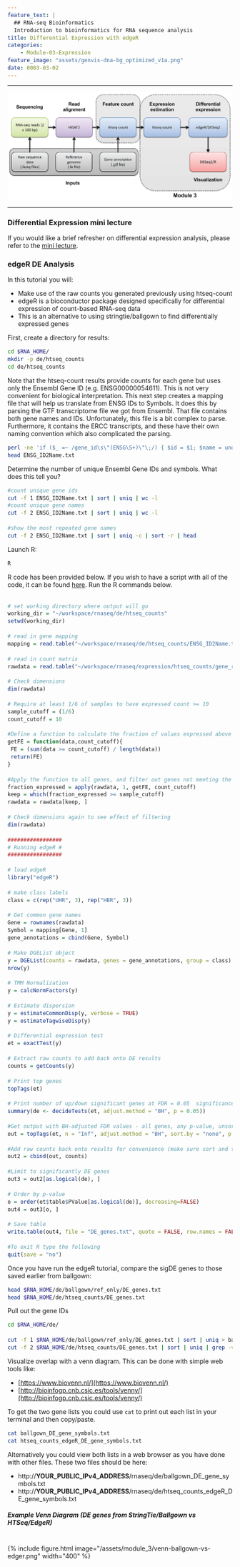```yaml
---
feature_text: |
  ## RNA-seq Bioinformatics
  Introduction to bioinformatics for RNA sequence analysis
title: Differential Expression with edgeR
categories:
    - Module-03-Expression
feature_image: "assets/genvis-dna-bg_optimized_v1a.png"
date: 0003-03-02
---
```


***

![RNA-seq_Flowchart4](/assets/module_3/RNA-seq_Flowchart4-2.png)

***


### Differential Expression mini lecture
If you would like a brief refresher on differential expression analysis, please refer to the [mini lecture](https://github.com/griffithlab/rnabio.org/blob/master/assets/lectures/cbw/2025/mini/RNASeq_MiniLecture_03_03_DifferentialExpression.pdf).


### edgeR DE Analysis
In this tutorial you will:

* Make use of the raw counts you generated previously using htseq-count
* edgeR is a bioconductor package designed specifically for differential expression of count-based RNA-seq data
* This is an alternative to using stringtie/ballgown to find differentially expressed genes

First, create a directory for results:

```bash
cd $RNA_HOME/
mkdir -p de/htseq_counts
cd de/htseq_counts

```

Note that the htseq-count results provide counts for each gene but uses only the Ensembl Gene ID (e.g. ENSG00000054611).  This is not very convenient for biological interpretation.  This next step creates a mapping file that will help us translate from ENSG IDs to Symbols. It does this by parsing the GTF transcriptome file we got from Ensembl. That file contains both gene names and IDs. Unfortunately, this file is a bit complex to parse. Furthermore, it contains the ERCC transcripts, and these have their own naming convention which also complicated the parsing.

```bash
perl -ne 'if ($_ =~ /gene_id\s\"(ENSG\S+)\"\;/) { $id = $1; $name = undef; if ($_ =~ /gene_name\s\"(\S+)"\;/) { $name = $1; }; }; if ($id && $name) {print "$id\t$name\n";} if ($_=~/gene_id\s\"(ERCC\S+)\"/){print "$1\t$1\n";}' $RNA_REF_GTF | sort | uniq > ENSG_ID2Name.txt
head ENSG_ID2Name.txt

```

Determine the number of unique Ensembl Gene IDs and symbols. What does this tell you?
```bash
#count unique gene ids
cut -f 1 ENSG_ID2Name.txt | sort | uniq | wc -l
#count unique gene names
cut -f 2 ENSG_ID2Name.txt | sort | uniq | wc -l

#show the most repeated gene names
cut -f 2 ENSG_ID2Name.txt | sort | uniq -c | sort -r | head

```

Launch R:

```bash
R
```

R code has been provided below. If you wish to have a script with all of the code, it can be found [here](https://github.com/griffithlab/rnabio.org/blob/master/assets/scripts/Tutorial_edgeR.R). Run the R commands below.

```R

# set working directory where output will go
working_dir = "~/workspace/rnaseq/de/htseq_counts"
setwd(working_dir)

# read in gene mapping
mapping = read.table("~/workspace/rnaseq/de/htseq_counts/ENSG_ID2Name.txt", header = FALSE, stringsAsFactors = FALSE, row.names = 1)

# read in count matrix
rawdata = read.table("~/workspace/rnaseq/expression/htseq_counts/gene_read_counts_table_all_final.tsv", header = TRUE, stringsAsFactors = FALSE, row.names = 1)

# Check dimensions
dim(rawdata)

# Require at least 1/6 of samples to have expressed count >= 10
sample_cutoff = (1/6)
count_cutoff = 10

#Define a function to calculate the fraction of values expressed above the count cutoff
getFE = function(data,count_cutoff){
 FE = (sum(data >= count_cutoff) / length(data))
 return(FE)
}

#Apply the function to all genes, and filter out genes not meeting the sample cutoff
fraction_expressed = apply(rawdata, 1, getFE, count_cutoff)
keep = which(fraction_expressed >= sample_cutoff)
rawdata = rawdata[keep, ]

# Check dimensions again to see effect of filtering
dim(rawdata)

#################
# Running edgeR #
#################

# load edgeR
library("edgeR")

# make class labels
class = c(rep("UHR", 3), rep("HBR", 3))

# Get common gene names
Gene = rownames(rawdata)
Symbol = mapping[Gene, 1]
gene_annotations = cbind(Gene, Symbol)

# Make DGEList object
y = DGEList(counts = rawdata, genes = gene_annotations, group = class)
nrow(y)

# TMM Normalization
y = calcNormFactors(y)

# Estimate dispersion
y = estimateCommonDisp(y, verbose = TRUE)
y = estimateTagwiseDisp(y)

# Differential expression test
et = exactTest(y)

# Extract raw counts to add back onto DE results
counts = getCounts(y)

# Print top genes
topTags(et)

# Print number of up/down significant genes at FDR = 0.05  significance level
summary(de <- decideTests(et, adjust.method = "BH", p = 0.05))

#Get output with BH-adjusted FDR values - all genes, any p-value, unsorted
out = topTags(et, n = "Inf", adjust.method = "BH", sort.by = "none", p.value = 1)$table

#Add raw counts back onto results for convenience (make sure sort and total number of elements allows proper join)
out2 = cbind(out, counts)

#Limit to significantly DE genes
out3 = out2[as.logical(de), ]

# Order by p-value
o = order(et$table$PValue[as.logical(de)], decreasing=FALSE)
out4 = out3[o, ]

# Save table
write.table(out4, file = "DE_genes.txt", quote = FALSE, row.names = FALSE, sep = "\t")

#To exit R type the following
quit(save = "no")
```

Once you have run the edgeR tutorial, compare the sigDE genes to those saved earlier from ballgown:
```bash
head $RNA_HOME/de/ballgown/ref_only/DE_genes.txt
head $RNA_HOME/de/htseq_counts/DE_genes.txt

```

Pull out the gene IDs
```bash
cd $RNA_HOME/de/

cut -f 1 $RNA_HOME/de/ballgown/ref_only/DE_genes.txt | sort | uniq > ballgown_DE_gene_symbols.txt
cut -f 2 $RNA_HOME/de/htseq_counts/DE_genes.txt | sort | uniq | grep -v Gene_Name > htseq_counts_edgeR_DE_gene_symbols.txt

```

Visualize overlap with a venn diagram. This can be done with simple web tools like:

* [https://www.biovenn.nl/](https://www.biovenn.nl/)
* [http://bioinfogp.cnb.csic.es/tools/venny/](http://bioinfogp.cnb.csic.es/tools/venny/)

To get the two gene lists you could use `cat` to print out each list in your terminal and then copy/paste.

```bash
cat ballgown_DE_gene_symbols.txt
cat htseq_counts_edgeR_DE_gene_symbols.txt

```

Alternatively you could view both lists in a web browser as you have done with other files. These two files should be here:

* http://**YOUR_PUBLIC_IPv4_ADDRESS**/rnaseq/de/ballgown_DE_gene_symbols.txt
* http://**YOUR_PUBLIC_IPv4_ADDRESS**/rnaseq/de/htseq_counts_edgeR_DE_gene_symbols.txt

##### Example Venn Diagram (DE genes from StringTie/Ballgown vs HTSeq/EdgeR)

<br>
{% include figure.html image="/assets/module_3/venn-ballgown-vs-edger.png" width="400" %}


